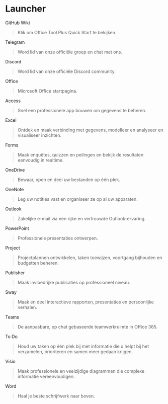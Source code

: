 # Launcher

GitHub Wiki
> Klik om Office Tool Plus Quick Start te bekijken.

Telegram
> Word lid van onze officiële groep en chat met ons.

Discord
> Word lid van onze officiële Discord community.

Office
> Microsoft Office startpagina.

Access
> Snel een professionele app bouwen om gegevens te beheren.

Excel
> Ontdek en maak verbinding met gegevens, modelleer en analyseer en visualiseer inzichten.

Forms
> Maak enquêtes, quizzen en peilingen en bekijk de resultaten eenvoudig in realtime.

OneDrive
> Bewaar, open en deel uw bestanden op één plek.

OneNote
> Leg uw notities vast en organiseer ze op al uw apparaten.

Outlook
> Zakelijke e-mail via een rijke en vertrouwde Outlook-ervaring.

PowerPoint
> Professionele presentaties ontwerpen.

Project
> Projectplannen ontwikkelen, taken toewijzen, voortgang bijhouden en budgetten beheren.

Publisher
> Maak invloedrijke publicaties op professioneel niveau.

Sway
> Maak en deel interactieve rapporten, presentaties en persoonlijke verhalen.

Teams
> De aanpasbare, op chat gebaseerde teamwerkruimte in Office 365.

To Do
> Houd uw taken op één plek bij met informatie die u helpt bij het verzamelen, prioriteren en samen meer gedaan krijgen.

Visio
> Maak professionele en veelzijdige diagrammen die complexe informatie vereenvoudigen.

Word
> Haal je beste schrijfwerk naar boven.
